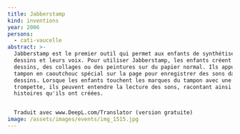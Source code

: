 ```yaml
---
title: Jabberstamp
kind: inventions
year: 2006
persons:
  - cati-vaucelle
abstract: >-
  Jabberstamp est le premier outil qui permet aux enfants de synthétiser leurs
  dessins et leurs voix. Pour utiliser Jabberstamp, les enfants créent des
  dessins, des collages ou des peintures sur du papier normal. Ils appuient un
  tampon en caoutchouc spécial sur la page pour enregistrer des sons dans leurs
  dessins. Lorsque les enfants touchent les marques du tampon avec une petite
  trompette, ils peuvent entendre la lecture des sons, racontant ainsi les
  histoires qu'ils ont créées.


  Traduit avec www.DeepL.com/Translator (version gratuite)
image: /assets/images/events/img_1515.jpg
---
```

